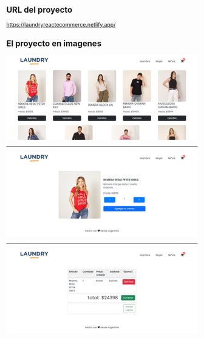 
## URL del proyecto
https://laundryreactecommerce.netlify.app/


## El proyecto en imagenes


![imagen1](https://raw.githubusercontent.com/mderlich/ecommerce/master/public/img/about/tienda1.png "imagen1")

-------------------

![imagen2](https://raw.githubusercontent.com/mderlich/ecommerce/master/public/img/about/tienda2.png "imagen2")

-------------------

![imagen3](https://raw.githubusercontent.com/mderlich/ecommerce/master/public/img/about/tienda3.png "imagen3")

